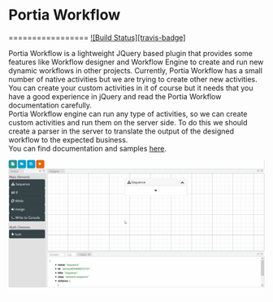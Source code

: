 # Portia Workflow
=================
[![Build Status][travis-badge]][travis-badge-url]

Portia Workflow is a lightweight JQuery based plugin that provides some features like Workflow designer and Workflow Engine to create and run new dynamic workflows in other projects. Currently, Portia Workflow has a small number of native activities but we are trying to create other new activities. You can create your custom activities in it of course but it needs that you have a good experience in jQuery and read the Portia Workflow documentation carefully.  
Portia Workflow engine can run any type of activities, so we can create custom activities and run them on the server side. To do this we should create a parser in the server to translate the output of the designed workflow to the expected business.  
You can find documentation and samples [here](https://aminesmaeily.github.io/portia.workflow/).  

![Alt Text](https://raw.githubusercontent.com/AminEsmaeily/portia.workflow/master/docs/files/gif001.gif)

[travis-badge-url]: https://travis-ci.org/knownasilya/pagination-pager
